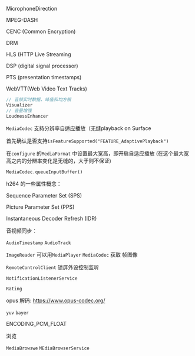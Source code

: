 MicrophoneDirection  



MPEG-DASH  

CENC (Common Encryption)  

DRM  

HLS (HTTP Live Streaming  

DSP (digital signal processor)  

PTS (presentation timestamps)



WebVTT(Web Video Text Tracks)



```java
// 音频实时数据，峰值和均方根
Visualizer
// 音量增强
LoudnessEnhancer
```



`MediaCodec` 支持分辨率自适应播放（无缝playback on Surface  

首先确认是否支持`isFeatureSupported("FEATURE_AdaptivePlayback")`

在`configure` 的`MediaFormat` 中设置最大宽高，即开启自适应播放 (在这个最大宽高之内的分辨率变化是无缝的，大于则不保证)    

`MediaCodec.queueInputBuffer()`

h264 的一些属性概念：

Sequence Parameter Set (SPS) 

Picture Parameter Set (PPS)

Instantaneous Decoder Refresh (IDR)



音视频同步：

`AudioTimestamp` `AudioTrack`  



`ImageReader` 可以用`MediaPlayer` `MediaCodec` 获取 帧图像  



`RemoteControlClient` 锁屏外设控制监听  

`NotificationListenerService`  

`Rating`    

  

opus 解码: https://www.opus-codec.org/



`yuv` `bayer`  



ENCODING_PCM_FLOAT  



浏览

`MediaBrowswe` `MEdiaBrowserService` 

